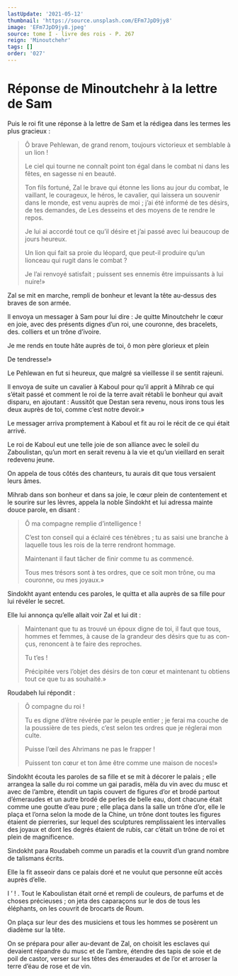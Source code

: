 ```yaml
---
lastUpdate: '2021-05-12'
thumbnail: 'https://source.unsplash.com/EFm7JpD9jy8'
image: 'EFm7JpD9jy8.jpeg'
source: tome I - livre des rois - P. 267
reign: 'Minoutchehr'
tags: []
order: '027'
---
```


# Réponse de Minoutchehr à la lettre de Sam

Puis le roi fit une réponse à la lettre de Sam et la rédigea dans les termes les plus gracieux :

> Ô brave Pehlewan, de grand renom, toujours victorieux et semblable à un lion !
>
> Le ciel qui tourne ne connaît point ton égal dans le combat ni dans les fêtes, en sagesse ni en beauté.
>
> Ton fils fortuné, Zal le brave qui étonne les lions au jour du combat, le vaillant, le courageux, le héros, le cavalier, qui laissera un souvenir dans le monde, est venu auprès de moi ; j’ai été informé de tes désirs, de tes demandes, de Les desseins et des moyens de te rendre le repos.
>
> Je lui ai accordé tout ce qu’il désire et j’ai passé avec lui beaucoup de jours heureux.
>
> Un lion qui fait sa proie du léopard, que peut-il produire qu’un lionceau qui rugit dans le combat ?
>
> Je l’ai renvoyé satisfait ; puissent ses ennemis être impuissants à lui nuire!»

Zal se mit en marche, rempli de bonheur et levant la tête au-dessus des braves de son armée.

Il envoya un messager à Sam pour lui dire : Je quitte Minoutchehr le cœur en joie, avec des présents dignes d’un roi, une couronne, des bracelets, des. colliers et un trône d’ivoire.

Je me rends en toute hâte auprès de toi, ô mon père glorieux et plein

De tendresse!»

Le Pehlewan en fut si heureux, que malgré sa vieillesse il se sentit rajeuni.

Il envoya de suite un cavalier à Kaboul pour qu’il apprit à Mihrab ce qui s’était passé et comment le roi de la terre avait rétabli le bonheur qui avait disparu, en ajoutant : Aussitôt que Destan sera revenu, nous irons tous les deux auprès de toi, comme c’est notre devoir.»

Le messager arriva promptement à Kaboul et fit au roi le récit de ce qui était arrivé.

Le roi de Kaboul eut une telle joie de son alliance avec le soleil du Zaboulistan, qu’un mort en serait revenu à la vie et qu’un vieillard en serait redevenu jeune.

On appela de tous côtés des chanteurs, tu aurais dit que tous versaient leurs âmes.

Mihrab dans son bonheur et dans sa joie, le cœur plein de contentement et le sourire sur les lèvres, appela la noble Sindokht et lui adressa mainte douce parole, en disant :

> Ô ma compagne remplie d’intelligence !
>
> C’est ton conseil qui a éclairé ces ténèbres ; tu as saisi une branche à laquelle tous les rois de la terre rendront hommage.
>
> Maintenant il faut tâcher de finir comme tu as commencé.
>
> Tous mes trésors sont à tes ordres, que ce soit mon trône, ou ma couronne, ou mes joyaux.»

Sindokht ayant entendu ces paroles, le quitta et alla auprès de sa fille pour lui révéler le secret.

Elle lui annonça qu’elle allait voir Zal et lui dit :

> Maintenant que tu as trouvé un époux digne de toi, il faut que tous, hommes et femmes, à cause de la grandeur des désirs que tu as con-
çus, renoncent à te faire des reproches.
>
> Tu t’es !
>
> Précipitée vers l’objet des désirs de ton cœur et maintenant tu obtiens tout ce que tu as souhaité.»

Roudabeh lui répondit :

> Ô compagne du roi !
>
> Tu es digne d’être révérée par le peuple entier ; je ferai ma couche de la poussière de tes pieds, c’est selon tes ordres que je réglerai mon culte.
>
> Puisse l’œil des Ahrimans ne pas le frapper !
>
> Puissent ton cœur et ton âme être comme une maison de noces!»

Sindokht écouta les paroles de sa fille et se mit à décorer le palais ; elle arrangea la salle du roi comme un gai paradis, mêla du vin avec du musc et avec de l’ambre, étendit un tapis couvert de figures d’or et brodé partout d’émeraudes et un autre brodé de perles de belle eau, dont chacune était comme une goutte d’eau pure ; elle plaça dans la salle un trône d’or, elle le plaça et l’orna selon la mode de la Chine, un trône dont toutes les figures étaient de pierreries, sur lequel des sculptures remplissaient les intervalles des joyaux et dont les degrés étaient de rubis, car c’était un trône de roi et plein de magnificence.

Sindokht para Roudabeh comme un paradis et la couvrit d’un grand nombre de talismans écrits.

Elle la fit asseoir dans ce palais doré et ne voulut que personne eût accès auprès d’elle.

I ’ ! .
Tout le Kaboulistan était orné et rempli de couleurs, de parfums et de choses précieuses ; on jeta des caparaçons sur le dos de tous les éléphants, on les couvrit de brocarts de Roum.

On plaça sur leur des des musiciens et tous les hommes se posèrent un diadème sur la tête.

On se prépara pour aller au-devant de Zal, on choisit les esclaves qui devaient répandre du musc et de l’ambre, étendre des tapis de soie et de poil de castor, verser sur les têtes des émeraudes et de l’or et arroser la terre d’éau de rose et de vin.
